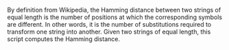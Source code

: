 
By definition from Wikipedia, the Hamming distance between two strings of equal length is the number of positions at which the corresponding symbols are different. In other words, it is the number of substitutions required to transform one string into another. Given two strings of equal length, this script computes the Hamming distance.
